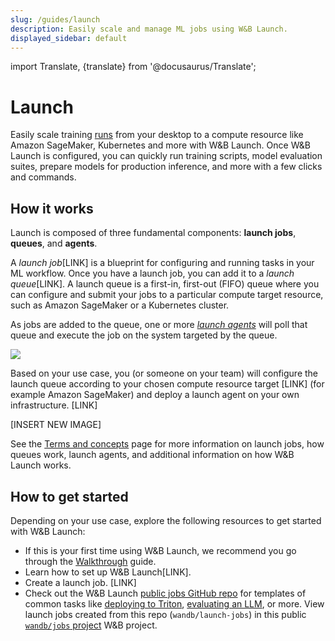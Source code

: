 ```yaml
---
slug: /guides/launch
description: Easily scale and manage ML jobs using W&B Launch.
displayed_sidebar: default
---
```

import Translate, {translate} from '@docusaurus/Translate';

# Launch

Easily scale training [runs](../runs/intro.md) from your desktop to a compute resource like Amazon SageMaker, Kubernetes and more with W&B Launch. Once W&B Launch is configured, you can quickly run training scripts, model evaluation suites, prepare models for production inference, and more with a few clicks and commands. 

<!-- ![](/images/launch/ready_to_launch.png) -->

## How it works

Launch is composed of three fundamental components: **launch jobs**, **queues**, and **agents**.

A *launch job*[LINK] is a blueprint for configuring and running tasks in your ML workflow.  Once you have a launch job, you can add it to a *launch queue*[LINK]. A launch queue is a first-in, first-out (FIFO) queue where you can configure and submit your jobs to a particular compute target resource, such as Amazon SageMaker or a Kubernetes cluster. 

<!-- ![](/images/launch/mlOps_flow.png) -->

As jobs are added to the queue, one or more [*launch agents*](./run-agent.md) will poll that queue and execute the job on the system targeted by the queue.

![](/images/launch/ml_user_flow.png)
<!-- ![](/images/launch/Launch_Diagram.png) -->

Based on your use case, you (or someone on your team) will configure the launch queue according to your chosen compute resource target [LINK] (for example Amazon SageMaker) and deploy a launch agent on your own infrastructure. [LINK]



[INSERT NEW IMAGE]

See the [Terms and concepts](./launch_terminology.md) page for more information on launch jobs, how queues work, launch agents, and additional information on how W&B Launch works.

## How to get started

Depending on your use case, explore the following resources to get started with W&B Launch:

* If this is your first time using W&B Launch, we recommend you go through the [Walkthrough](./walkthrough.md) guide.
* Learn how to set up W&B Launch[LINK].
* Create a launch job. [LINK]
* Check out the W&B Launch [public jobs GitHub repo](https://github.com/wandb/launch-jobs) for templates of common tasks like [deploying to Triton](https://github.com/wandb/launch-jobs/tree/main/jobs/deploy_to_nvidia_triton), [evaluating an LLM](https://github.com/wandb/launch-jobs/tree/main/jobs/openai_evals), or more. View launch jobs created from this repo (`wandb/launch-jobs`) in this public [`wandb/jobs` project](https://wandb.ai/wandb/jobs/jobs) W&B project.
<!-- * Explore topics about W&B Launch in this Developer Guide, such as:
    * [Create a job](./create-job.md)
    * [Create a queue](./create-queue.md)
    * [Start an agent](./run-agent.md)
    * [Launch a run](./launch-jobs.md)
    * [Run an agent](./run-agent.md)   -->
<!-- * Discover the [`wandb launch`](../../ref/cli/wandb-launch.md) and [`wandb launch-agent`](../../ref/cli/wandb-launch-agent.md) commands in the CLI Reference. -->
